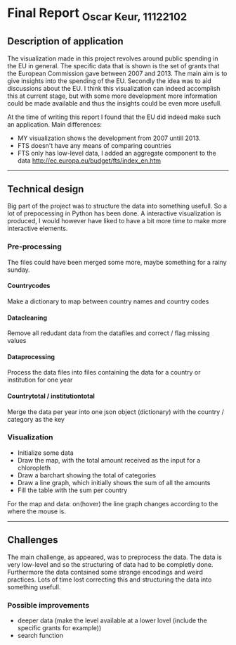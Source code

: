 # Final Report <sub>Oscar Keur, 11122102</sub>

## Description of application
The visualization made in this project revolves around public spending in the EU in general. The specific data that is shown is the set of
grants that the European Commission gave between 2007 and 2013. The main aim is to give insights into the spending of the EU. Secondly the idea was to aid discussions about the EU.
I think this visualization can indeed accomplish this at current stage, but with some more development more information could be made available and thus the insights could be even more usefull.


At the time of writing this report I found that the EU did indeed make such an application. Main differences: 
- MY visualization shows the development from 2007 untill 2013.
- FTS doesn't have any means of comparing countries
- FTS only has low-level data, I added an aggregate component to the data
http://ec.europa.eu/budget/fts/index_en.htm

-----
## Technical design
Big part of the project was to structure the data into something usefull. So a lot of prepocessing in Python has been done. A interactive visualization is produced, I would however have liked to have a bit more time to make more interactive elements.

### Pre-processing
The files could have been merged some more, maybe something for a rainy sunday.

#### Countrycodes 
Make a dictionary to map between country names and country codes

#### Datacleaning
Remove all redudant data from the datafiles and correct / flag missing values

#### Dataprocessing
Process the data files into files containing the data for a country or institution for one year

#### Countrytotal / institutiontotal
Merge the data per year into one json object (dictionary) with the country / category as the key

### Visualization
- Initialize some data
- Draw the map, with the total amount received as the input for a chloropleth
- Draw a barchart showing the total of categories
- Draw a line graph, which initially shows the sum of all the amounts
- Fill the table with the sum per country

For the map and data: on(hover) the line graph changes according to the where the mouse is.

-----
## Challenges
The main challenge, as appeared, was to preprocess the data. The data is very low-level and so the structuring of data had to be completly done. Furthermore the data contained some strange encodings and weird practices.
Lots of time lost correcting this and structuring the data into something usefull.

### Possible improvements
 - deeper data (make the level available at a lower lovel (include the specific grants for example))
 - search function